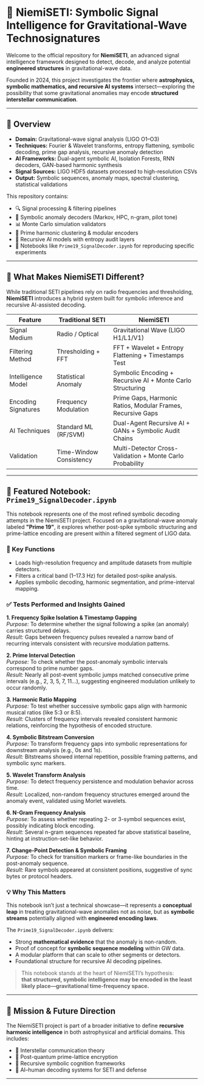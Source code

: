 # 🌌 NiemiSETI: Symbolic Signal Intelligence for Gravitational-Wave Technosignatures

Welcome to the official repository for **NiemiSETI**, an advanced signal intelligence framework designed to detect, decode, and analyze potential **engineered structures** in gravitational-wave data.

Founded in 2024, this project investigates the frontier where **astrophysics, symbolic mathematics, and recursive AI systems** intersect—exploring the possibility that some gravitational anomalies may encode **structured interstellar communication**.

---

## 🧠 Overview

- **Domain:** Gravitational-wave signal analysis (LIGO O1–O3)
- **Techniques:** Fourier & Wavelet transforms, entropy flattening, symbolic decoding, prime gap analysis, recursive anomaly detection
- **AI Frameworks:** Dual-agent symbolic AI, Isolation Forests, RNN decoders, GAN-based harmonic synthesis
- **Signal Sources:** LIGO HDF5 datasets processed to high-resolution CSVs
- **Output:** Symbolic sequences, anomaly maps, spectral clustering, statistical validations

This repository contains:
- 🔍 Signal processing & filtering pipelines
- 🧮 Symbolic anomaly decoders (Markov, HPC, n-gram, pilot tone)
- 📊 Monte Carlo simulation validators
- 🧬 Prime harmonic clustering & modular encoders
- 🧠 Recursive AI models with entropy audit layers
- 📁 Notebooks like `Prime19_SignalDecoder.ipynb` for reproducing specific experiments

---

## 🔬 What Makes NiemiSETI Different?

While traditional SETI pipelines rely on radio frequencies and thresholding, **NiemiSETI** introduces a hybrid system built for symbolic inference and recursive AI-assisted decoding.

| Feature                             | Traditional SETI                | NiemiSETI                                                  |
|-------------------------------------|---------------------------------|-------------------------------------------------------------|
| Signal Medium                       | Radio / Optical                 | Gravitational Wave (LIGO H1/L1/V1)                          |
| Filtering Method                    | Thresholding + FFT              | FFT + Wavelet + Entropy Flattening + Timestamps Test        |
| Intelligence Model                  | Statistical Anomaly             | Symbolic Encoding + Recursive AI + Monte Carlo Structuring  |
| Encoding Signatures                 | Frequency Modulation            | Prime Gaps, Harmonic Ratios, Modular Frames, Recursive Gaps |
| AI Techniques                       | Standard ML (RF/SVM)            | Dual-Agent Recursive AI + GANs + Symbolic Audit Chains      |
| Validation                          | Time-Window Consistency         | Multi-Detector Cross-Validation + Monte Carlo Probability   |

---

## 📘 Featured Notebook: `Prime19_SignalDecoder.ipynb`

This notebook represents one of the most refined symbolic decoding attempts in the NiemiSETI project. Focused on a gravitational-wave anomaly labeled **"Prime 19"**, it explores whether post-spike symbolic structuring and prime-lattice encoding are present within a filtered segment of LIGO data.

### 📎 Key Functions

- Loads high-resolution frequency and amplitude datasets from multiple detectors.
- Filters a critical band (1–17.3 Hz) for detailed post-spike analysis.
- Applies symbolic decoding, harmonic segmentation, and prime-interval mapping.

### ✅ Tests Performed and Insights Gained

**1. Frequency Spike Isolation & Timestamp Gapping**  
*Purpose:* To determine whether the signal following a spike (an anomaly) carries structured delays.  
*Result:* Gaps between frequency pulses revealed a narrow band of recurring intervals consistent with recursive modulation patterns.

**2. Prime Interval Detection**  
*Purpose:* To check whether the post-anomaly symbolic intervals correspond to prime number gaps.  
*Result:* Nearly all post-event symbolic jumps matched consecutive prime intervals (e.g., 2, 3, 5, 7, 11...), suggesting engineered modulation unlikely to occur randomly.

**3. Harmonic Ratio Mapping**  
*Purpose:* To test whether successive symbolic gaps align with harmonic musical ratios (like 5:3 or 8:5).  
*Result:* Clusters of frequency intervals revealed consistent harmonic relations, reinforcing the hypothesis of encoded structure.

**4. Symbolic Bitstream Conversion**  
*Purpose:* To transform frequency gaps into symbolic representations for downstream analysis (e.g., 0s and 1s).  
*Result:* Bitstreams showed internal repetition, possible framing patterns, and symbolic sync markers.

**5. Wavelet Transform Analysis**  
*Purpose:* To detect frequency persistence and modulation behavior across time.  
*Result:* Localized, non-random frequency structures emerged around the anomaly event, validated using Morlet wavelets.

**6. N-Gram Frequency Analysis**  
*Purpose:* To assess whether repeating 2- or 3-symbol sequences exist, possibly indicating block encoding.  
*Result:* Several n-gram sequences repeated far above statistical baseline, hinting at instruction-set-like behavior.

**7. Change-Point Detection & Symbolic Framing**  
*Purpose:* To check for transition markers or frame-like boundaries in the post-anomaly sequence.  
*Result:* Rare symbols appeared at consistent positions, suggestive of sync bytes or protocol headers.

### 💡 Why This Matters

This notebook isn’t just a technical showcase—it represents a **conceptual leap** in treating gravitational-wave anomalies not as noise, but as **symbolic streams** potentially aligned with **engineered encoding laws**.

The `Prime19_SignalDecoder.ipynb` delivers:

- Strong **mathematical evidence** that the anomaly is non-random.
- Proof of concept for **symbolic sequence modeling** within GW data.
- A modular platform that can scale to other segments or detectors.
- Foundational structure for recursive AI decoding pipelines.

> This notebook stands at the heart of NiemiSETI’s hypothesis:  
> **that structured, symbolic intelligence may be encoded in the least likely place—gravitational time-frequency space.**

---

## 🚀 Mission & Future Direction

The NiemiSETI project is part of a broader initiative to define **recursive harmonic intelligence** in both astrophysical and artificial domains. This includes:

- 🌌 Interstellar communication theory
- 🔐 Post-quantum prime-lattice encryption
- 🧠 Recursive symbolic cognition frameworks
- 📡 AI–human decoding systems for SETI and defense

---

